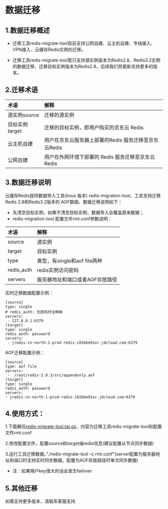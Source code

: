 # 数据迁移

## 1.数据迁移概述

- 迁移工具redis-migrate-tool目前支持公网自建、云主机自建、专线接入、VPN接入、云缓存Redis实例的迁移。

- 迁移工具redis-migrate-tool暂只支持源实例版本为Redis2.8、Redis3.2实例的数据迁移，迁移目标实例版本为Redis2.8，后续我们将更新支持更多的版本。

## 2.迁移术语

| 术语 |  解释  | 
| :--- | :---  | 
|  源实例source |  迁移的源实例 | 
|  目标实例target|迁移的目标实例，即用户购买的京东云 Redis | 
|  云主机自建|用户在京东云服务器上部署的Redis 服务迁移至京东云Redis | 
|  公网自建|用户在外网环境下部署的 Redis 服务迁移至京东云Redis | 

## 3.数据迁移说明

云缓存Redis提供数据导入工具(linux 版本) redis-migration-tool，工具支持迁移 Redis 2.8和Redis3.2版本的 AOF数据，数据迁移说明如下：

- 先清空目标实例，如果不清空目标实例，数据导入会覆盖原来数据；
- redis-migration-tool 配置文件rmt.conf参数说明：

| 术语 |  解释  | 
| :--- | :---  | 
|  source   | 源实例 | 
|  target  |  目标实例 | 
|  type | 类型，有single和aof file两种 | 
|  redis_auth | redis实例访问密码 | 
|  servers  | 服务器地址和端口或者AOF存放路径 | 
 
实时迁移数据配置示例：
```
[source]
type: single  
# redis_auth: 无密码时注释掉
servers:
 - 127.0.0.1:6379
[target]
type: single
redis_auth: password
servers:
 - jredis-cn-north-1-prod-redis-i02bbe91or.jdcloud.com:6379
```

 AOF迁移配置示例：
 ```
[source]
type: aof file
servers:
  -  /root/redis-2.8.3/src/appendonly.aof
[target]
type: single
redis_auth: password
servers:
 - jredis-cn-north-1-prod-redis-i02bbe91or.jdcloud.com:6379
```

## 4.使用方式：

1.下载解压[redis-migrate-tool.tar.gz](https://img1.jcloudcs.com/cms/4c5a2fc3-1dc5-468c-89d5-7d38dbc1a5c720180910162509.gz)，内容为迁移工具redis-migrate-tool和配置文件rmt.conf

2.修改配置文件，配置source和target端redis信息(建议配置从节点同步数据)

3.运行工具迁移数据，”./redis-migrate-tool -c rmt.conf”(server配置为服务器地址和端口时支持实时同步数据，配置为AOF存放路径时单次同步数据)
 
- 注：如果用户key值大的话会发生failover

## 5.其他迁移
如需支持更多版本，请联系客服支持
